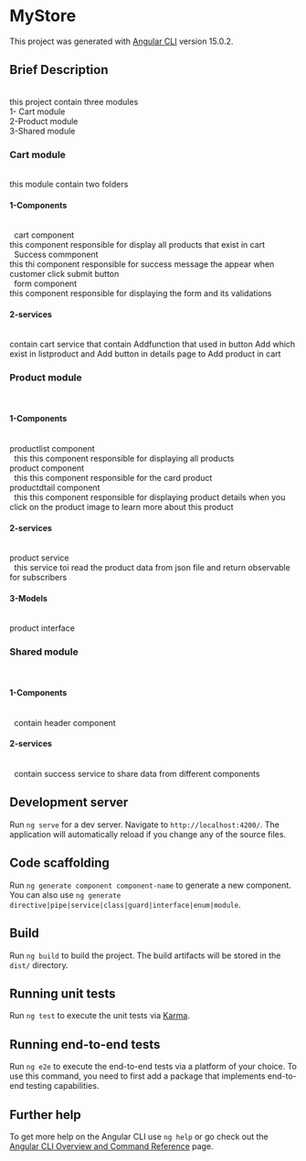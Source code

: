 # MyStore

This project was generated with [Angular CLI](https://github.com/angular/angular-cli) version 15.0.2.
<br>

<h2>Brief Description</h2><br>
this project contain three modules<br>
1- Cart module<br>
2-Product module<br>
3-Shared module<br>

 <h3>Cart module</h3><br>
this module contain two folders<br>
<h4>1-Components</h4><br>
  <span>&nbsp;</span>     cart component<br>
this component responsible for display all products that exist in cart<br>
     <span>&nbsp;</span>    Success commponent<br>
this thi component responsible for success message the appear when customer click submit button<br>
   <span>&nbsp;</span>      form component<br>
this component responsible for displaying the form and its validations<br>

 <h4>2-services</h4><br>
contain cart service that contain Addfunction that used in button Add which exist in listproduct and Add button in details page to Add product in cart <br>

<h3>Product module</h3><br>
<h4>1-Components</h4><br>
productlist component<br>
      <span>&nbsp;</span>   this this component responsible for  displaying all products<br>
product component<br>
    <span>&nbsp;</span>  this this component responsible for  the card product <br>
productdtail component<br>
     <span>&nbsp;</span>   this this component responsible for displaying product details when 
    you click on the product image to learn more about this product<br>
<h4>2-services</h4><br>
product service<br>
   <span>&nbsp;</span>  this service toi read the product data from json file and return observable for subscribers
<h4>3-Models</h4><br>
product interface<br>

<h3>Shared module</h3><br>
<h4>1-Components</h4><br>
     <span>&nbsp;</span>  contain header component
<h4>2-services</h4><br>
  <span>&nbsp;</span>  contain success service to share data from different components
   
   


## Development server

Run `ng serve` for a dev server. Navigate to `http://localhost:4200/`. The application will automatically reload if you change any of the source files.

## Code scaffolding

Run `ng generate component component-name` to generate a new component. You can also use `ng generate directive|pipe|service|class|guard|interface|enum|module`.

## Build

Run `ng build` to build the project. The build artifacts will be stored in the `dist/` directory.

## Running unit tests

Run `ng test` to execute the unit tests via [Karma](https://karma-runner.github.io).

## Running end-to-end tests

Run `ng e2e` to execute the end-to-end tests via a platform of your choice. To use this command, you need to first add a package that implements end-to-end testing capabilities.

## Further help

To get more help on the Angular CLI use `ng help` or go check out the [Angular CLI Overview and Command Reference](https://angular.io/cli) page.
